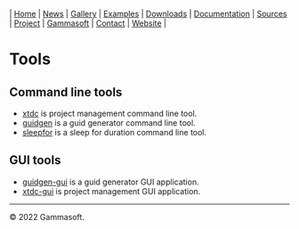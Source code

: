 | [Home](home.md) | [News](news.md) | [Gallery](gallery.md) | [Examples](examples.md) | [Downloads](downloads.md) | [Documentation](documentation.md) | [Sources](https://github.com/gammasoft71/xtd) | [Project](https://sourceforge.net/projects/xtdpro/) | [Gammasoft](gammasoft.md)  | [Contact](contact.md) | [Website](https://gammasoft71.wixsite.com/xtdpro) |

# Tools

## Command line tools

* [xtdc](../tools/xtdc/README.md) is project management command line tool.
* [guidgen](../tools/guidgen/README.md) is a guid generator command line tool.
* [sleepfor](../tools/sleepfor/README.md) is a sleep for duration command line tool.

## GUI tools

* [guidgen-gui](../tools/guidgen-gui/README.md) is a guid generator GUI application.
* [xtdc-gui](../tools/xtdc-gui/README.md) is project management GUI application.
______________________________________________________________________________________________

© 2022 Gammasoft.
